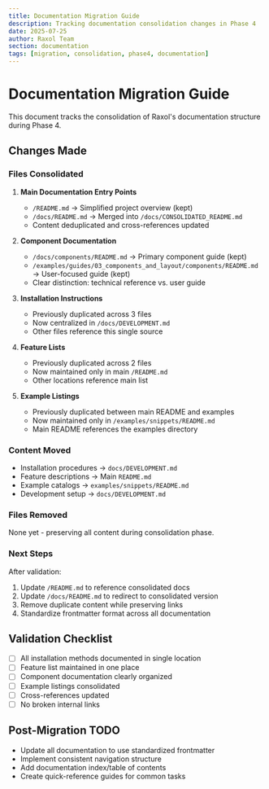 ```yaml
---
title: Documentation Migration Guide
description: Tracking documentation consolidation changes in Phase 4
date: 2025-07-25
author: Raxol Team
section: documentation
tags: [migration, consolidation, phase4, documentation]
---
```


# Documentation Migration Guide

This document tracks the consolidation of Raxol's documentation structure during Phase 4.

## Changes Made

### Files Consolidated

1. **Main Documentation Entry Points**
   - `/README.md` → Simplified project overview (kept)
   - `/docs/README.md` → Merged into `/docs/CONSOLIDATED_README.md`
   - Content deduplicated and cross-references updated

2. **Component Documentation**
   - `/docs/components/README.md` → Primary component guide (kept)
   - `/examples/guides/03_components_and_layout/components/README.md` → User-focused guide (kept)
   - Clear distinction: technical reference vs. user guide

3. **Installation Instructions**
   - Previously duplicated across 3 files
   - Now centralized in `/docs/DEVELOPMENT.md`
   - Other files reference this single source

4. **Feature Lists**
   - Previously duplicated across 2 files
   - Now maintained only in main `/README.md`
   - Other locations reference main list

5. **Example Listings**
   - Previously duplicated between main README and examples
   - Now maintained only in `/examples/snippets/README.md`
   - Main README references the examples directory

### Content Moved

- Installation procedures → `docs/DEVELOPMENT.md`
- Feature descriptions → Main `README.md`
- Example catalogs → `examples/snippets/README.md`
- Development setup → `docs/DEVELOPMENT.md`

### Files Removed

None yet - preserving all content during consolidation phase.

### Next Steps

After validation:
1. Update `/README.md` to reference consolidated docs
2. Update `/docs/README.md` to redirect to consolidated version
3. Remove duplicate content while preserving links
4. Standardize frontmatter format across all documentation

## Validation Checklist

- [ ] All installation methods documented in single location
- [ ] Feature list maintained in one place
- [ ] Component documentation clearly organized
- [ ] Example listings consolidated
- [ ] Cross-references updated
- [ ] No broken internal links

## Post-Migration TODO

- Update all documentation to use standardized frontmatter
- Implement consistent navigation structure
- Add documentation index/table of contents
- Create quick-reference guides for common tasks